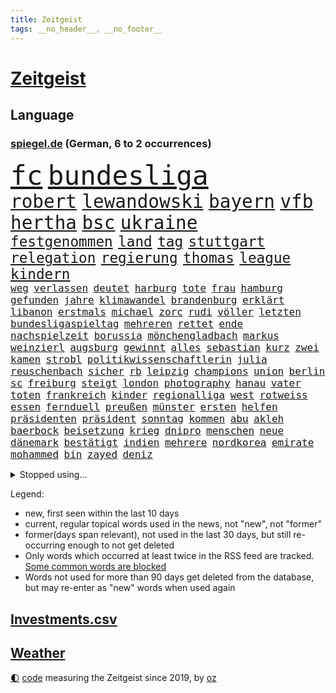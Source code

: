 ```yaml
---
title: Zeitgeist
tags: __no_header__, __no_footer__
---
```


# [Zeitgeist](https://oliz.io/zeitgeist/)

## Language

<h3><a href="https://www.spiegel.de" target="_blank">spiegel.de</a> (German, 6 to 2 occurrences)</h3>
<p style="font-family:monospace">
<span style="font-size:32pt"><a href="news_links.html#fc" class="current">fc</a></span>
<span style="font-size:32pt"><a href="news_links.html#bundesliga" class="current">bundesliga</a></span>
<br>
<span style="font-size:22pt"><a href="news_links.html#robert" class="current">robert</a></span>
<span style="font-size:22pt"><a href="news_links.html#lewandowski" class="current">lewandowski</a></span>
<span style="font-size:22pt"><a href="news_links.html#bayern" class="current">bayern</a></span>
<span style="font-size:22pt"><a href="news_links.html#vfb" class="current">vfb</a></span>
<span style="font-size:22pt"><a href="news_links.html#hertha" class="current">hertha</a></span>
<span style="font-size:22pt"><a href="news_links.html#bsc" class="current">bsc</a></span>
<span style="font-size:22pt"><a href="news_links.html#ukraine" class="current">ukraine</a></span>
<br>
<span style="font-size:17pt"><a href="news_links.html#festgenommen" class="current">festgenommen</a></span>
<span style="font-size:17pt"><a href="news_links.html#land" class="current">land</a></span>
<span style="font-size:17pt"><a href="news_links.html#tag" class="current">tag</a></span>
<span style="font-size:17pt"><a href="news_links.html#stuttgart" class="current">stuttgart</a></span>
<span style="font-size:17pt"><a href="news_links.html#relegation" class="new">relegation</a></span>
<span style="font-size:17pt"><a href="news_links.html#regierung" class="current">regierung</a></span>
<span style="font-size:17pt"><a href="news_links.html#thomas" class="current">thomas</a></span>
<span style="font-size:17pt"><a href="news_links.html#league" class="current">league</a></span>
<span style="font-size:17pt"><a href="news_links.html#kindern" class="current">kindern</a></span>
<br>
<span style="font-size:12pt"><a href="news_links.html#weg" class="current">weg</a></span>
<span style="font-size:12pt"><a href="news_links.html#verlassen" class="current">verlassen</a></span>
<span style="font-size:12pt"><a href="news_links.html#deutet" class="current">deutet</a></span>
<span style="font-size:12pt"><a href="news_links.html#harburg" class="new">harburg</a></span>
<span style="font-size:12pt"><a href="news_links.html#tote" class="current">tote</a></span>
<span style="font-size:12pt"><a href="news_links.html#frau" class="current">frau</a></span>
<span style="font-size:12pt"><a href="news_links.html#hamburg" class="current">hamburg</a></span>
<span style="font-size:12pt"><a href="news_links.html#gefunden" class="current">gefunden</a></span>
<span style="font-size:12pt"><a href="news_links.html#jahre" class="current">jahre</a></span>
<span style="font-size:12pt"><a href="news_links.html#klimawandel" class="current">klimawandel</a></span>
<span style="font-size:12pt"><a href="news_links.html#brandenburg" class="current">brandenburg</a></span>
<span style="font-size:12pt"><a href="news_links.html#erklärt" class="current">erklärt</a></span>
<span style="font-size:12pt"><a href="news_links.html#libanon" class="new">libanon</a></span>
<span style="font-size:12pt"><a href="news_links.html#erstmals" class="current">erstmals</a></span>
<span style="font-size:12pt"><a href="news_links.html#michael" class="current">michael</a></span>
<span style="font-size:12pt"><a href="news_links.html#zorc" class="new">zorc</a></span>
<span style="font-size:12pt"><a href="news_links.html#rudi" class="new">rudi</a></span>
<span style="font-size:12pt"><a href="news_links.html#völler" class="new">völler</a></span>
<span style="font-size:12pt"><a href="news_links.html#letzten" class="current">letzten</a></span>
<span style="font-size:12pt"><a href="news_links.html#bundesligaspieltag" class="current">bundesligaspieltag</a></span>
<span style="font-size:12pt"><a href="news_links.html#mehreren" class="current">mehreren</a></span>
<span style="font-size:12pt"><a href="news_links.html#rettet" class="current">rettet</a></span>
<span style="font-size:12pt"><a href="news_links.html#ende" class="current">ende</a></span>
<span style="font-size:12pt"><a href="news_links.html#nachspielzeit" class="current">nachspielzeit</a></span>
<span style="font-size:12pt"><a href="news_links.html#borussia" class="current">borussia</a></span>
<span style="font-size:12pt"><a href="news_links.html#mönchengladbach" class="current">mönchengladbach</a></span>
<span style="font-size:12pt"><a href="news_links.html#markus" class="current">markus</a></span>
<span style="font-size:12pt"><a href="news_links.html#weinzierl" class="new">weinzierl</a></span>
<span style="font-size:12pt"><a href="news_links.html#augsburg" class="current">augsburg</a></span>
<span style="font-size:12pt"><a href="news_links.html#gewinnt" class="current">gewinnt</a></span>
<span style="font-size:12pt"><a href="news_links.html#alles" class="current">alles</a></span>
<span style="font-size:12pt"><a href="news_links.html#sebastian" class="current">sebastian</a></span>
<span style="font-size:12pt"><a href="news_links.html#kurz" class="current">kurz</a></span>
<span style="font-size:12pt"><a href="news_links.html#zwei" class="current">zwei</a></span>
<span style="font-size:12pt"><a href="news_links.html#kamen" class="current">kamen</a></span>
<span style="font-size:12pt"><a href="news_links.html#strobl" class="current">strobl</a></span>
<span style="font-size:12pt"><a href="news_links.html#politikwissenschaftlerin" class="current">politikwissenschaftlerin</a></span>
<span style="font-size:12pt"><a href="news_links.html#julia" class="current">julia</a></span>
<span style="font-size:12pt"><a href="news_links.html#reuschenbach" class="new">reuschenbach</a></span>
<span style="font-size:12pt"><a href="news_links.html#sicher" class="current">sicher</a></span>
<span style="font-size:12pt"><a href="news_links.html#rb" class="current">rb</a></span>
<span style="font-size:12pt"><a href="news_links.html#leipzig" class="current">leipzig</a></span>
<span style="font-size:12pt"><a href="news_links.html#champions" class="current">champions</a></span>
<span style="font-size:12pt"><a href="news_links.html#union" class="current">union</a></span>
<span style="font-size:12pt"><a href="news_links.html#berlin" class="current">berlin</a></span>
<span style="font-size:12pt"><a href="news_links.html#sc" class="current">sc</a></span>
<span style="font-size:12pt"><a href="news_links.html#freiburg" class="current">freiburg</a></span>
<span style="font-size:12pt"><a href="news_links.html#steigt" class="current">steigt</a></span>
<span style="font-size:12pt"><a href="news_links.html#london" class="current">london</a></span>
<span style="font-size:12pt"><a href="news_links.html#photography" class="current">photography</a></span>
<span style="font-size:12pt"><a href="news_links.html#hanau" class="current">hanau</a></span>
<span style="font-size:12pt"><a href="news_links.html#vater" class="current">vater</a></span>
<span style="font-size:12pt"><a href="news_links.html#toten" class="current">toten</a></span>
<span style="font-size:12pt"><a href="news_links.html#frankreich" class="current">frankreich</a></span>
<span style="font-size:12pt"><a href="news_links.html#kinder" class="current">kinder</a></span>
<span style="font-size:12pt"><a href="news_links.html#regionalliga" class="current">regionalliga</a></span>
<span style="font-size:12pt"><a href="news_links.html#west" class="current">west</a></span>
<span style="font-size:12pt"><a href="news_links.html#rotweiss" class="current">rotweiss</a></span>
<span style="font-size:12pt"><a href="news_links.html#essen" class="current">essen</a></span>
<span style="font-size:12pt"><a href="news_links.html#fernduell" class="new">fernduell</a></span>
<span style="font-size:12pt"><a href="news_links.html#preußen" class="current">preußen</a></span>
<span style="font-size:12pt"><a href="news_links.html#münster" class="current">münster</a></span>
<span style="font-size:12pt"><a href="news_links.html#ersten" class="current">ersten</a></span>
<span style="font-size:12pt"><a href="news_links.html#helfen" class="current">helfen</a></span>
<span style="font-size:12pt"><a href="news_links.html#präsidenten" class="current">präsidenten</a></span>
<span style="font-size:12pt"><a href="news_links.html#präsident" class="current">präsident</a></span>
<span style="font-size:12pt"><a href="news_links.html#sonntag" class="current">sonntag</a></span>
<span style="font-size:12pt"><a href="news_links.html#kommen" class="current">kommen</a></span>
<span style="font-size:12pt"><a href="news_links.html#abu" class="current">abu</a></span>
<span style="font-size:12pt"><a href="news_links.html#akleh" class="new">akleh</a></span>
<span style="font-size:12pt"><a href="news_links.html#baerbock" class="current">baerbock</a></span>
<span style="font-size:12pt"><a href="news_links.html#beisetzung" class="new">beisetzung</a></span>
<span style="font-size:12pt"><a href="news_links.html#krieg" class="current">krieg</a></span>
<span style="font-size:12pt"><a href="news_links.html#dnipro" class="new">dnipro</a></span>
<span style="font-size:12pt"><a href="news_links.html#menschen" class="current">menschen</a></span>
<span style="font-size:12pt"><a href="news_links.html#neue" class="current">neue</a></span>
<span style="font-size:12pt"><a href="news_links.html#dänemark" class="current">dänemark</a></span>
<span style="font-size:12pt"><a href="news_links.html#bestätigt" class="current">bestätigt</a></span>
<span style="font-size:12pt"><a href="news_links.html#indien" class="current">indien</a></span>
<span style="font-size:12pt"><a href="news_links.html#mehrere" class="current">mehrere</a></span>
<span style="font-size:12pt"><a href="news_links.html#nordkorea" class="current">nordkorea</a></span>
<span style="font-size:12pt"><a href="news_links.html#emirate" class="current">emirate</a></span>
<span style="font-size:12pt"><a href="news_links.html#mohammed" class="current">mohammed</a></span>
<span style="font-size:12pt"><a href="news_links.html#bin" class="current">bin</a></span>
<span style="font-size:12pt"><a href="news_links.html#zayed" class="new">zayed</a></span>
<span style="font-size:12pt"><a href="news_links.html#deniz" class="current">deniz</a></span>
</p>
<details>
<summary>Stopped using...</summary>
<p class="former" style="font-size:12pt">
nachfolge(570) massiver(569) asche(568) gefüllt(568) kanzlerin(568) scheidet(568) toni(568) 6(567) energien(567) erfahren(567) kriminelle(567) strafmaßnahmen(567) verwendet(567) attackieren(566) aufmerksamkeit(566) d(566) eindruck(566) froh(566) gewaltige(566) gäste(566) kündigung(566) liste(566) maria(566) verhältnis(566) atlantik(565) krankenhäuser(565) körper(565) maß(565) pferd(565) rainer(565) rechtsextremismus(565) scheiterte(565) schweigt(565) sekunden(565) spanier(565) vergeben(565) versprach(565) atmosphäre(564) brücke(564) coronawelle(564) co₂(564) ddr(564) gekostet(564) verlängerung(564) versäumnisse(564) 400(563) ausfallen(563) erholung(563) gesagt(563) jahrzehnte(563) jens(563) kritisierte(563) portugal(563) stets(563) street(563) taten(563) belarussischen(562) bewaffnete(562) brauchte(562) fuhr(562) hintergründe(562) klaren(562) tore(562) verdächtiger(562) vorher(562) befindet(561) csuchef(561) entwurf(561) fallzahlen(561) gelassen(561) hans(561) kriminellen(561) neueste(561) peru(561) rassistischer(561) reißt(561) schwester(561) software(561) standort(561) verhängen(561) bereich(560) dadurch(560) eugh(560) kochinstituts(560) leeren(560) material(560) nutzte(560) rettungskräfte(560) texas(560) tieren(560) erheblich(559) erwartungen(559) gebrochen(559) infektion(559) kündigen(559) lakers(559) lüge(559) lügen(559) sichern(559) smith(559) sprengstoff(559) verbrechen(559) vermehrt(559) version(559) vertrauen(559) werbung(559) anbieter(558) angesteckt(558) august(558) digitaler(558) schüssen(558) verwirrung(558) werke(558) wiederholt(558) angenommen(557) begrenzen(557) botschaften(557) finanzieren(557) ministerpräsidenten(557) norbert(557) philip(557) schnelltests(557) schwindet(557) spektakulär(557) umso(557) verlauf(557) 2011(556) bezahlt(556) bundesstaat(556) coronahilfen(556) dauern(556) erlassen(556) meint(556) politikerinnen(556) schlimmsten(556) viertelfinale(556) wende(556) e(555) siegen(555) abwehr(554) bestehen(554) mode(554) razzien(554) büro(553) demokratische(553) frische(553) hotels(553) härter(553) netanyahu(553) verbände(553) fahrrad(552) kryptowährung(552) verfehlt(552) 2030(551) angerichtet(551) mieter(551) neuauflage(551) hund(550) 600(548) eigentümer(548) emissionen(548) gefangene(548) stadion(548) festgestellt(547) überschwemmungen(547) deutsches(546) gold(546) varianten(546) beiträge(545) eigener(545) gaben(545) juristisch(545) monats(545) tiefen(545) vorgaben(545) rettete(544) wind(544) begründet(543) verwickelt(542) vorne(542) beteiligen(541) gewahrsam(541) gouverneur(541) spektakuläre(541) mama(540) rose(540) status(540) tennisprofi(540) bangt(539) rückstand(539) hinten(538) hoffnungen(538) impfstoffe(538) landet(538) nationalen(538) einschätzung(537) saintgermain(536) sydney(536) syrer(536) verkürzt(536) kapitel(533) wandel(533) leider(532) stört(531) begangen(530) hinterlässt(529) iranischen(529) jurist(529) grünenchefin(528) schock(527) afrikas(526) gerieten(526) ministerien(526) verlegen(526) bundesnetzagentur(523) olympia(523) rückblick(523) vorgenommen(522) riesiges(521) lockerungen(520) kanadas(518) prägte(518) massaker(517) smartphones(517) zdf(517) staatlichen(516) sperren(515) staatsoberhaupt(515) eingeräumt(514) geflohen(513) überfordert(513) ausgaben(512) coronaimpfungen(511) topspiel(511) weltmeisterschaft(507) bundespräsidenten(505) fotografieren(504) strukturen(502) gesetzlichen(500) heimsieg(500) rätseln(500) antony(498) befunden(490) flogen(489) geheime(489) abhilfe(486) coronawochenüberblick(483) uskapitol(477) 95(459) technische(459) glasgow(458) langjährige(458) bestens(454) ungemütlich(439) extremwetter(437) behindern(436) anfeindungen(429) 20jährige(427) bahnverkehr(425) indiens(420) worüber(420) orte(402) rum(401) untermauert(399) strecken(396) erschoss(391) 15jähriger(385) 250(378) verlag(375) höchster(374) tabu(369) financial(365) mindeststeuer(365) umständen(362) zufriedener(360) erschüttern(359) niemandem(357) raumfahrt(352) holz(349) auszeichnung(347) genesen(347) vorreiter(341) freigegeben(339) pop(332) heizkosten(327) jahresende(327) serbien(326) kugel(325) ständigen(324) müll(323) eingeladen(322) vorgang(322) ausgestellt(320) berge(319) individuelle(318) 01(317) parkplatz(316) mangelware(314) bezichtigt(311) fluggesellschaften(310) naftali(310) entsorgt(309) erhöhte(307) ernstfall(307) peters(307) traditionelle(306) unwettern(305) naht(304) geheimer(302) urteilte(302) 1962(301) kroatien(301) vodafone(300) gegenspieler(298) morgens(298) schrumpft(298) zusammengestoßen(298) verharmlost(297) 160(295) norwegische(295) europol(294) verwandten(293) schließung(290) 72(289) 1997(287) axel(286) gorillas(286) 33jährige(282) intendant(280) rt(280) blind(279) geräumt(274) lebten(272) fällig(271) beliebte(267) debattieren(267) gesund(266) traten(266) kollision(264) lebron(264) beeinträchtigt(262) archäologen(260) krisenmanagement(260) badenbaden(259) berühmteste(255) bewahrt(255) gesammelt(255) unterdrückung(255) erkenntnissen(254) moritz(253) grand(252) regnet(252) staatsmedien(252) genervt(250) verkehrt(248) zivile(248) hansjoachim(247) verzockt(247) films(246) düsseldorfer(244) gültig(242) verstecken(241) übertragen(241) 05(238) kohleausstieg(238) göringeckardt(237) inneren(237) samsung(236) regierte(235) world(234) masters(233) nadine(233) springer(232) diebe(230) tierwelt(230) mitmachen(228) produktionsausfälle(228) holstein(225) regale(224) katrin(223) virginia(223) hero(222) weltberühmt(222) zeitgleich(221) satt(220) wittert(219) überfallen(219) geburtstagsfeier(216) zusehen(216) anheben(215) nikita(214) vorteil(214) ausgetauscht(213) nfl(213) renten(212) saarbrücken(212) umgebracht(212) arktis(209) hell(208) kursieren(208) rechtsradikale(208) 1991(207) epic(206) denkbar(205) durchschnittlich(202) erfolgen(202) gefälschtem(202) älteste(202) beeinflusst(201) vornehmen(201) ice(200) 20jährigen(199) adam(199) natostaaten(199) jesse(198) berlinbrandenburg(197) erneuerbaren(196) zurückgezogen(195) bettina(194) hitzewellen(194) begriffe(192) hey(192) rauswurf(192) einschätzungen(191) nachziehen(191) mannschaften(189) kälte(188) kredite(186) unterstützten(186) geheimdienste(183) grauen(183) plastikmüll(183) sauer(183) schlimme(181) wirtschaftsforscher(181) scherz(180) damaligen(179) massen(178) mitarbeiterinnen(178) hinrichtung(177) siegerin(177) aaron(176) gezielten(176) hals(176) registrierten(176) medienkonzern(174) coronapatienten(173) ampelpartner(170) swr(170) beruft(169) idioten(169) reichelt(169) kommissionspräsidentin(168) valencia(168) westlicher(168) bayernstar(167) beliebt(167) bundestagsvizepräsidentin(167) klimaneutralität(166) zimmermann(166) konzentration(165) generationen(164) spaghetti(163) wundern(162) gegentore(161) wach(161) airlines(160) wissenschaftlichen(160) zweifache(160) christiane(159) hinsicht(159) empfindliche(158) sammlung(158) stürzten(158) schärfere(157) qualität(156) schienen(156) wetten(156) gestiegene(155) paparazzi(155) staatsstreich(155) befreite(154) jugendorganisation(154) khan(154) zehnjähriger(154) bosnienherzegowina(153) hohes(153) angeblicher(152) fassen(151) söldnern(151) formel1saison(148) strafstoß(148) verglich(148) auseinander(147) flüchtling(147) hinein(147) gründet(145) kursiert(145) rauschgift(145) schmutzige(144) meteorologen(143) zustande(142) 107(141) koma(141) getestete(140) überlastet(140) krankenversicherungen(137) menschenrechtslage(137) 87(135) allgemeinen(135) ibizaaffäre(135) mondes(135) friert(134) pessimistisch(134) zugelassene(134) teuerung(133) wecken(133) käme(132) atomverhandlungen(131) diplomatisch(131) gestaltet(131) interpol(131) verabschieden(131) arbeite(130) klappt(130) pink(130) stimmte(130) betonte(129) personalnot(129) coviderkrankung(128) schärfste(128) surfer(128) totschlags(128) 33jährigen(127) fdpminister(127) bemerkenswerte(126) erbeuten(126) muscheln(125) buschmann(124) impfausweis(124) verschleppung(124) papa(123) problematisch(123) geflohene(122) klettern(122) sicherheitslücke(122) südpazifik(122) verurteilen(122) mühen(121) pool(121) antrittsbesuch(120) downing(120) masepin(120) watzke(120) kanye(119) lebenswerk(119) offenbarte(119) militärbündnis(117) schneefall(117) solar(117) berger(116) beschwört(116) fälschen(116) krisengebiete(116) rechner(116) brunner(115) gespenst(115) marvin(115) gewaltigen(114) kollege(114) kriterien(114) anpassungen(113) franco(113) haderte(113) spielplan(113) alleingelassen(112) auswanderer(112) paartherapeutin(112) moderierte(111) zusammengezogen(111) beherrscht(110) influencerin(110) lastwagenfahrer(109) normalen(109) 270(108) aktionismus(108) bescheren(108) kaczyński(108) beschaffung(107) dreyer(106) knüpft(106) konsulat(106) malu(106) rheinlandpfälzische(106) zehnmal(106) vettel(105) zusammengefasst(105) allzu(104) gefühlen(104) haftbefehle(104) lebensmittelpreise(104) flaggen(103) hilflos(103) juristischen(103) verbrechern(103) reiches(102) finanzschwache(101) impfpflichtdebatte(101) lehrermangel(101) zerfallen(101) alpenland(100) grünem(100) liebte(99) millionäre(98) nirvana(98) schimpansen(98) vorsätze(98) einbußen(97) geschenk(96) muslimische(96) nahrungsmittel(96) coronainfizierten(95) medienanstalt(95) bonn(94) bunt(94) erneuert(94) malis(94) brandanschlag(93) anhand(92) herzattacke(92) erwerben(91) vergleichsweise(91) vielzahl(91) anklagepunkten(90) anstrengungen(90) steueroase(90) bronx(89) klassenzimmern(89) stünden(89) teppich(89) angestiegen(88) entspannen(88) süßigkeiten(88) 82jährige(87) frachtcontainer(87) klimaschädliche(87) methan(87) siebenjährige(87) veteranen(87) einmarschieren(86) knappes(86) lügner(86) repariert(86) schlimmere(86) vitali(86) filmemacher(85) färbt(85) justizministerium(85) kurioser(85) stemmen(85) wahlrechtsreform(85) brisante(84) emotionalen(84) gütern(84) influencerinnen(84) provozierte(84) soloselbstständige(84) verweist(84) verzweifeln(84) wundert(84) überzeugung(84) baltimore(83) columbus(83) diebesgut(83) joggen(83) kontrollverlust(83) strände(83) getroffenen(82) grünenführung(82) isolieren(82) massenmord(82) notfallversorgung(82) schüttelte(82) barty(81) inselgruppe(81) leistungsträger(81) nachwirkungen(81) plündern(81) rollo(81) 2014(80) genozid(80) pokert(80) unterschlagen(80) verdienst(80) anrede(79) geschworenen(79) gespürt(79) kernkraftwerke(79) misstrauensvotum(79) ustalent(79) berlusconi(78) besprachen(78) entschlossenheit(78) fifaboss(78) hollywoodstars(78) infantino(78) silvio(78) unicef(78) uscomedian(78) à(78) energiekonzerns(77) premierministerin(77) säbelrasseln(77) thyssenkrupp(77) verkraften(77) zweistellige(77) prenzlauer(76) verenden(76) verfügbaren(76) 21jährige(75) 55jährigen(75) altkanzlerin(75) experiment(75) nürnberger(75) ungewohnte(75) überfordern(75) beckham(74) fürchtete(74) pfeiffer(74) rückruf(74) schätzt(74) elefanten(73) hashtags(73) autokorso(72) umtriebiger(72) burkina(71) faso(71) jugendstrafe(71) kapitols(71) kleinbus(71) lasten(71) risikogruppen(71) vergewaltigte(71) 37jährigen(70) heimischen(70) nestlé(70) sehnt(70) weltlage(70) anzahl(69) ausbildungsverträge(69) begingen(69) stromausfälle(69) unterstellt(69) eautoprämie(68) kfwförderung(68) kylian(68) mbappé(68) prognostizieren(68) schwanken(68) ashleigh(67) eingeplant(67) rené(67) entscheidende(66) funk(66) gleichnamigen(66) konkurrentin(66) niemanden(66) notunterkünfte(66) englands(65) frühlings(65) millionenbeträge(65) verbleib(65) abstoßen(64) anfangszeit(64) bankkunden(64) bretagne(64) favoritinnen(64) gebühren(64) ausgeweitet(63) mitgliedern(63) stabschef(63) stoffe(63) versagen(63) vorstellbar(63) 03(62) raubes(62) ritt(62) vollständigen(62) exsoldaten(61) kirchen(61) betrugs(60) dr(60) gefeierte(60) hagelt(60) jackson(60) oxford(60) projekten(60) verschleppt(60) verwandt(60) drittes(59) erhoffen(59) grausame(59) umzusetzen(59) verhilft(59) wegfällt(59) wirtschaften(59) abgestimmt(58) lehnte(58) zeilen(58) coronalockerungen(57) jennifer(57) jugendstudie(57) saied(57) schneeregen(57) wettbewerbe(57) ahnung(56) bidenregierung(56) bizarrer(56) dubiosen(56) heidenheim(56) sondiert(56) 37jähriger(55) abgezogen(55) container(55) geldwäscheverdachtsfälle(55) halbzeit(55) klum(55) komiker(55) sees(54) stabil(54) uralten(54) interessiert(53) kommerzielle(53) löwe(53) kappen(52) leyens(52) verblüfft(52) 1100(51) noble(51) seenotretter(51) versprechungen(51) ost(50) pannen(50) plastik(50) ratlos(50) unberührte(50) 95jährige(49) a7(49) bundeskabinett(49) erforschen(49) ermuntert(49) hagelschauers(49) samuel(49) schneiden(49) swingerklub(49) verlangten(49) bekanntwerden(48) gelegen(48) sekretärin(48) stürmischen(48) zögerte(48) freizeitpark(47) profitierte(47) rückblickend(47) abramowitsch(46) außenpolitische(46) einigermaßen(46) fünften(46) schockierte(46) schreckliche(46) taktischen(46) angepöbelt(45) erlebnissen(45) gardasee(45) sanktion(45) untereinander(45) 59jähriger(44) altenpfleger(44) fatale(44) germany(44) hauptdarsteller(44) lobbyregister(44) omikronsubtyp(44) ankommt(43) gepanzerte(43) glaubte(43) mangelhaft(43) produktionsstopp(43) rüstungsprojekte(43) starkregen(43) verliehen(43) beschuldigten(42) bobic(42) eingetroffen(42) fredi(42) infektiologin(42) nukleare(42) regalen(42) schneidet(42) sicherheitsrat(42) studio(42) titelchancen(42) todesopfers(42) wiedereinführung(42) wohnhäuser(42) alisher(41) bekundet(41) bindung(41) dilbar(41) mateusz(41) morawiecki(41) niedergestochen(41) oligarchenjacht(41) passe(41) sponsoren(41) statistisches(41) tanken(41) östlichen(41) abstiegsbedrohte(40) jochen(40) natalia(40) usverteidigungsministerium(40) vergessenen(40) zugriff(40) ausweiten(39) bröckelt(39) degen(39) diskrepanz(39) iaeachef(39) jenen(39) mariano(39) power(39) sperrte(39) 48jährigen(38) afghanen(38) gru(38) mobil(38) riskant(38) saarländische(38) belgrad(37) bombardierte(37) exfreundin(37) parlamentariergruppe(37) vertraut(37) iowa(36) ipccklimabericht(36) schutt(36) unomenschenrechtsrat(36) verstummen(36) vorziehen(36) wappnen(36) weltklimarat(36) zwingt(36) alpenrepublik(35) bewegenden(35) creative(35) director(35) duo(35) erarbeitet(35) fußballverbände(35) versetzen(35) weltklimabericht(35) biathlet(34) bundestrainerin(34) coronakennzahlen(34) empören(34) iwan(34) natotreffen(34) rinder(34) wirtschaftshilfen(34) zugunglück(34) 1977(33) boni(33) koch(33) kürzester(33) zerstörungen(33) chemiewaffeneinsatz(32) chemische(32) ehemaligem(32) energieembargo(32) hochwasserkatastrophe(32) neuendorf(32) rabatt(32) ungewiss(32) bundeswirtschaftsministerium(31) geschlossenen(31) günstige(31) sachs(31) ahr(30) chemiewaffen(30) drücken(30) hauchdünn(30) schnellere(30) weltmeisters(30) westküste(30) wladmir(30) flüchtlingsheim(29) invasionsarmee(29) kombattanten(29) unterkunft(29) verbandes(29) abstiegsplatz(28) ausgenommen(28) dokumentieren(28) dreierpack(28) großhändler(28) neymar(28) verfügt(28) ablöse(27) chemischer(27) eye(27) fed(27) obduktion(27) queer(27) raketenangriff(27) revolutionsgarden(27) tankrabatt(27) vermögenswerte(27) verwüstungen(26) übersetzt(26) auffälligen(25) befristetes(25) schnelleren(25) absprung(24) achtes(24) endpunkt(24) gaststätten(24) volkes(24) ferraripilot(23) mechaniker(23) nebenwirkungen(23) championsleagueviertelfinale(22) karim(22) vorort(22) 60jähriger(21) angetreten(21) freundinnen(21) grundordnung(21) kalt(21) militärbündnisses(21) natomitglied(21) sardinien(21) sound(21) zusammenleben(21) zweifelhaft(21) autonomie(20) co2emissionen(20) erwischen(20) leugnet(20) unterscheidet(20) wahlrecht(20) merke(19) messungen(19) neuneuroticket(19) verweis(19) zwangsarbeit(19) indem(18) menschenrechtsorganisationen(18) tvsenders(18) umentschieden(18) verfolgung(18) abzusetzen(17) angestellte(17) bauten(17) emporkömmling(17) fahrlehrer(17) friedensvertrag(17) paddeln(17) schiefgelaufen(17) stalin(17) arkansas(16) gerüstet(16) landwirt(16) nulltarif(16) staatstragend(16) wmqualifikation(16) wärmer(16) aufzunehmen(15) coronamaskenpflicht(15) familienleben(15) insolvenzverschleppung(15) isch(15) lungenembolie(15) schutzmaßnahme(15) andauernden(14) hartnäckig(14) kommunizieren(14) kontext(14) studienergebnisse(14) übernachten(14) besorgniserregend(13) enthielten(13) gelenkt(13) ordentlich(13) registrierte(13) zweifelt(13) öffentlicher(13) dfl(12) mikroplastik(12) öpnv(12) dir(11) grauens(11) hurtigruten(11) neutralität(11) ohrfeigeneklat(11) weiterkommen(11)
</p>
</details>
<p>Legend:
<ul>
<li><span class="new">new</span>, first seen within the last 10 days</li>
<li><span class="current">current</span>, regular topical words used in the news, not "new", not "former"</li>
<li><span class="former">former(days span relevant)</span>, not used in the last 30 days, but still re-occurring enough to not get deleted</li>
<li>Only words which occurred at least twice in the RSS feed are tracked. <a href="language/filters.py">Some common words are blocked</a></li>
<li>Words not used for more than 90 days get deleted from the database, but may re-enter as "new" words when used again</li>
</ul>
</p>

## [Investments](investments.html)[.csv](investments.csv)

## [Weather](weather.html)

<footer>
<a href="javascript:toggleTheme()" class="nav">🌓</a>
<a href="https://github.com/ooz/zeitgeist">code</a> measuring the Zeitgeist since 2019, by <a href="https://oliz.io">oz</a>
</footer>
